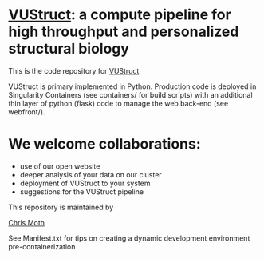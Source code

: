 # [VUStruct](https://pubmed.ncbi.nlm.nih.gov/39149406/): a compute pipeline for high throughput and personalized structural biology

This is the code repository for [VUStruct](https://meilerlab.org/VUStruct)

VUStruct is primary implemented in Python.  Production code is deployed in Singularity Containers (see containers/ for build scripts) with
an additional thin layer of python (flask) code to manage the web back-end  (see webfront/).

# We welcome collaborations:

- use of our open website
- deeper analysis of your data on our cluster
- deployment of VUStruct to your system
- suggestions for the VUStruct pipeline

This repository is maintained by

[Chris Moth](https://meilerlab.org/user/mothc/)


See Manifest.txt for tips on creating a dynamic development environment pre-containerization
